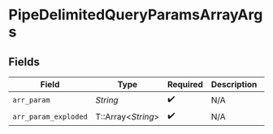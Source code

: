 # PipeDelimitedQueryParamsArrayArgs


## Fields

| Field                | Type                 | Required             | Description          | Example              |
| -------------------- | -------------------- | -------------------- | -------------------- | -------------------- |
| `arr_param`          | *String*             | :heavy_check_mark:   | N/A                  | test\|test2          |
| `arr_param_exploded` | T::Array<*String*>   | :heavy_check_mark:   | N/A                  |                      |